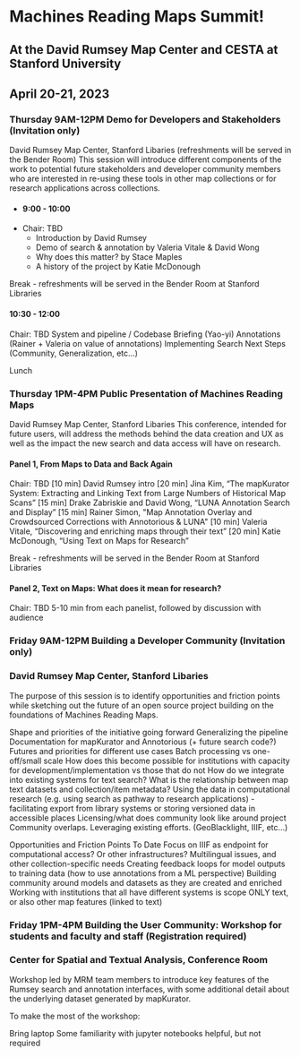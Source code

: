 # Machines Reading Maps Summit!
## At the David Rumsey Map Center and CESTA at Stanford University
## April 20-21, 2023

### Thursday 9AM-12PM Demo for Developers and Stakeholders (Invitation only)
David Rumsey Map Center, Stanford Libaries (refreshments will be served in the Bender Room)
This session will introduce different components of the work to potential future stakeholders and developer community members who are interested in re-using these tools in other map collections or for research applications across collections.

- #### 9:00 - 10:00
- Chair: TBD
   - Introduction by David Rumsey
   - Demo of search & annotation by Valeria Vitale & David Wong
   - Why does this matter? by Stace Maples
   - A history of the project by Katie McDonough

Break - refreshments will be served in the Bender Room at Stanford Libraries

#### 10:30 - 12:00
Chair: TBD
  System and pipeline / Codebase Briefing (Yao-yi)
  Annotations (Rainer + Valeria on value of annotations)
  Implementing Search
  Next Steps (Community, Generalization, etc…)

Lunch

### Thursday 1PM-4PM Public Presentation of Machines Reading Maps 
David Rumsey Map Center, Stanford Libaries
This conference, intended for future users, will address the methods behind the data creation and UX as well as the impact the new search and data access will have on research.

#### Panel 1, From Maps to Data and Back Again
Chair: TBD
[10 min] David Rumsey intro
[20 min] Jina Kim, “The mapKurator System: Extracting and Linking Text from Large Numbers of Historical Map Scans”
[15 min] Drake Zabriskie and David Wong, “LUNA Annotation Search and Display”
[15 min] Rainer Simon, "Map Annotation Overlay and Crowdsourced Corrections with Annotorious & LUNA"
[10 min] Valeria Vitale, “Discovering and enriching maps through their text”
[20 min] Katie McDonough, “Using Text on Maps for Research” 

Break - refreshments will be served in the Bender Room at Stanford Libraries

#### Panel 2, Text on Maps: What does it mean for research?
Chair: TBD
5-10 min from each panelist, followed by discussion with audience



### Friday 9AM-12PM Building a Developer Community (Invitation only)
### David Rumsey Map Center, Stanford Libaries
The purpose of this session is to identify opportunities and friction points while sketching out the future of an open source project building on the foundations of Machines Reading Maps.

Shape and priorities of the initiative going forward
Generalizing the pipeline
Documentation for mapKurator and Annotorious (+ future search code?)
Futures and priorities for different use cases 
Batch processing vs one-off/small scale
How does this become possible for institutions with capacity for development/implementation vs those that do not
How do we integrate into existing systems for text search?
What is the relationship between map text datasets and collection/item metadata?
Using the data in computational research (e.g. using search as pathway to research applications) - facilitating export from library systems or storing versioned data in accessible places
Licensing/what does community look like around project 
Community overlaps. Leveraging existing efforts. (GeoBlacklight, IIIF, etc…)

Opportunities and Friction Points To Date
Focus on IIIF as endpoint for computational access? Or other infrastructures?
Multilingual issues, and other collection-specific needs
Creating feedback loops for model outputs to training data (how to use annotations from a ML perspective)
Building community around models and datasets as they are created and enriched
Working with institutions that all have different systems
is scope ONLY text, or also other map features (linked to text)



### Friday 1PM-4PM Building the User Community: Workshop for students and faculty and staff (Registration required)
### Center for Spatial and Textual Analysis, Conference Room
Workshop led by MRM team members to introduce key features of the Rumsey search and annotation interfaces, with some additional detail about the underlying dataset generated by mapKurator. 


To make the most of the workshop:

Bring laptop
Some familiarity with jupyter notebooks helpful, but not required


